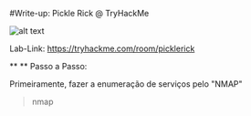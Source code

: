#Write-up: Pickle Rick @ TryHackMe

![alt text](image.png)

Lab-Link: https://tryhackme.com/room/picklerick

** ** Passo a Passo:

Primeiramente, fazer a enumeração de serviços pelo "NMAP"

> nmap 